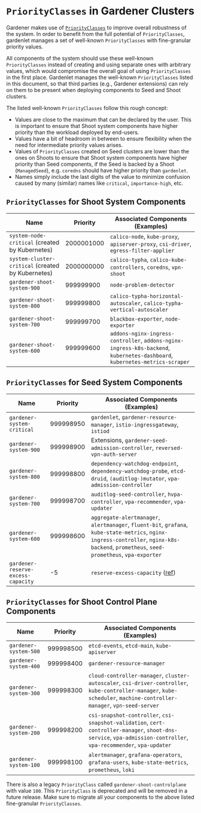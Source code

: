 # `PriorityClasses` in Gardener Clusters

Gardener makes use of [`PriorityClasses`](https://kubernetes.io/docs/concepts/scheduling-eviction/pod-priority-preemption/) to improve overall robustness of the system.
In order to benefit from the full potential of `PriorityClasses`, gardenlet manages a set of well-known `PriorityClasses` with fine-granular priority values.

All components of the system should use these well-known `PriorityClasses` instead of creating and using separate ones with arbitrary values, which would compromise the overall goal of using `PriorityClasses` in the first place.
Gardenlet manages the well-known `PriorityClasses` listed in this document, so that third parties (e.g., Gardener extensions) can rely on them to be present when deploying components to Seed and Shoot clusters.

The listed well-known `PriorityClasses` follow this rough concept:

- Values are close to the maximum that can be declared by the user. This is important to ensure that Shoot system components have higher priority than the workload deployed by end-users.
- Values have a bit of headroom in between to ensure flexibility when the need for intermediate priority values arises.
- Values of `PriorityClasses` created on Seed clusters are lower than the ones on Shoots to ensure that Shoot system components have higher priority than Seed components, if the Seed is backed by a Shoot (`ManagedSeed`), e.g. `coredns` should have higher priority than `gardenlet`.
- Names simply include the last digits of the value to minimize confusion caused by many (similar) names like `critical`, `importance-high`, etc.


## `PriorityClasses` for Shoot System Components

| Name                                              | Priority   | Associated Components (Examples)                                                                                            |
|---------------------------------------------------|------------|-----------------------------------------------------------------------------------------------------------------------------|
| `system-node-critical` (created by Kubernetes)    | 2000001000 | `calico-node`, `kube-proxy`, `apiserver-proxy`, `csi-driver`, `egress-filter-applier`                                       |
| `system-cluster-critical` (created by Kubernetes) | 2000000000 | `calico-typha`, `calico-kube-controllers`, `coredns`, `vpn-shoot`                                                           |
| `gardener-shoot-system-900`                       | 999999900  | `node-problem-detector`                                                                                                     |
| `gardener-shoot-system-800`                       | 999999800  | `calico-typha-horizontal-autoscaler`, `calico-typha-vertical-autoscaler`                                                    |
| `gardener-shoot-system-700`                       | 999999700  | `blackbox-exporter`, `node-exporter`                                                                                        |
| `gardener-shoot-system-600`                       | 999999600  | `addons-nginx-ingress-controller`, `addons-nginx-ingress-k8s-backend`, `kubernetes-dashboard`, `kubernetes-metrics-scraper` |


## `PriorityClasses` for Seed System Components

| Name                               | Priority  | Associated Components (Examples)                                                                                                                                                          |
|------------------------------------|-----------|-------------------------------------------------------------------------------------------------------------------------------------------------------------------------------------------|
| `gardener-system-critical`         | 999998950 | `gardenlet`, `gardener-resource-manager`, `istio-ingressgateway`, `istiod`                                                                                                                |
| `gardener-system-900`              | 999998900 | Extensions, `gardener-seed-admission-controller`, `reversed-vpn-auth-server`                                                                                                              |
| `gardener-system-800`              | 999998800 | `dependency-watchdog-endpoint`, `dependency-watchdog-probe`, `etcd-druid`, `(auditlog-)mutator`, `vpa-admission-controller`                                                               |
| `gardener-system-700`              | 999998700 | `auditlog-seed-controller`, `hvpa-controller`, `vpa-recommender`, `vpa-updater`                                                                                                           |
| `gardener-system-600`              | 999998600 | `aggregate-alertmanager`, `alertmanager`, `fluent-bit`, `grafana`, `kube-state-metrics`, `nginx-ingress-controller`, `nginx-k8s-backend`, `prometheus`, `seed-prometheus`, `vpa-exporter` |
| `gardener-reserve-excess-capacity` | -5        | `reserve-excess-capacity` ([ref](https://github.com/gardener/gardener/pull/6135))                                                                                                         |

## `PriorityClasses` for Shoot Control Plane Components

| Name                  | Priority  | Associated Components (Examples)                                                                                                                                        |
|-----------------------|-----------|-------------------------------------------------------------------------------------------------------------------------------------------------------------------------|
| `gardener-system-500` | 999998500 | `etcd-events`, `etcd-main`, `kube-apiserver`                                                                                                                            |
| `gardener-system-400` | 999998400 | `gardener-resource-manager`                                                                                                                                             |
| `gardener-system-300` | 999998300 | `cloud-controller-manager`, `cluster-autoscaler`, `csi-driver-controller`, `kube-controller-manager`, `kube-scheduler`, `machine-controller-manager`, `vpn-seed-server` |
| `gardener-system-200` | 999998200 | `csi-snapshot-controller`, `csi-snapshot-validation`, `cert-controller-manager`, `shoot-dns-service`, `vpa-admission-controller`, `vpa-recommender`, `vpa-updater`      |
| `gardener-system-100` | 999998100 | `alertmanager`, `grafana-operators`, `grafana-users`, `kube-state-metrics`, `prometheus`, `loki`                                                                        |

There is also a legacy `PriorityClass` called `gardener-shoot-controlplane` with value `100`.
This `PriorityClass` is deprecated and will be removed in a future release.
Make sure to migrate all your components to the above listed fine-granular `PriorityClasses`.

